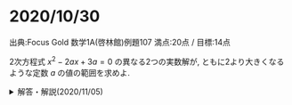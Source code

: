 # 2020/10/30

出典:Focus Gold 数学1A(啓林館)例題107
満点:20点 / 目標:14点

2次方程式 $x^2-2ax+3a=0$ の異なる2つの実数解が, ともに2より大きくなるような定数 $a$ の値の範囲を求めよ.

<details><summary>解答・解説(2020/11/05)</summary>
<div>

**解の存在範囲**の問題です. 2次方程式・不等式の問題の中で高難易度パターンに属し, また最重要項目です.
2次方程式の実数解は, 図形的には $x$ 軸との交点の $x$ 座標です. グラフを図示して, どんな条件を満たせばよいか考えましょう. 主に考えるべき項目は, 以下の3つです.

- 判別式 または グラフの頂点の $y$ 座標
- 軸の位置
- 区間の端の $y$ 座標の正負

他にもテクニックはあるのですが, まずはグラフを描いて条件を考える練習をしましょう. それで十分です.
なお, 図形的な考察ではなく, 論理のみで解答することもできます. 別解として掲載しました. 難しいので非推奨です.

<details><summary>さらに練習したい人のための問題</summary>
<div>

下にいくほど難しくなります.

1. $x^2-2ax+a+2=0$ の異なる2つの実数解が, ともに1より小さくなるような定数 $a$ の値の範囲を求めよ.
2. $x^2-2ax+1=0$ が $0 < x < 3$ の範囲に異なる2つの実数解をもつような定数 $a$ の値の範囲を求めよ.
3. $x^2-ax+a^2-7=0$ の異なる2つの実数解のうち, 1つは2より大きく, 他の1つは2より小さくなるような定数 $a$ の値の範囲を求めよ.
4. $ax^2-(a+1)x-3=0$ の1つの解が-1と1の間にあり, 他の解が2と4の間にあるような定数 $a$ の値の範囲を求めよ.
5. $x^2-2ax+a-3=0$ の異なる2つの実数解のうち, ただ1つが $1 < x < 2$ の範囲にあるような定数 $a$ の値の範囲を求めよ.
6. $x^2-2ax+4a-9=0$ の異なる2つの実数解のうち, ただ1つが $0 \leqq x \leqq 4$ の範囲にあるような定数 $a$ の値の範囲を求めよ.
7. $a$ を実数とする. $(a^2+1)x^2+(a+2)x-1=0$ の実数解 $x$ のとりうる値の範囲を求めよ.
</div></details>

採点基準です.

- 条件を列挙している(1つにつき5点, 3つできて15点)
- 共通範囲を求めている(5点)
- 問題文で定義されていないもの(関数 $f(x)$ , 判別式 $D$ など)を持ち出して使うなら, その場で明確に定義していないと減点されます.

以下は解答です(A4用紙1枚).

![mathterro_20201030.jpg](https://qiita-image-store.s3.ap-northeast-1.amazonaws.com/0/559517/6cd3a55e-61fa-9d3b-b0c9-2a294ed39d17.jpeg)

</div></details>